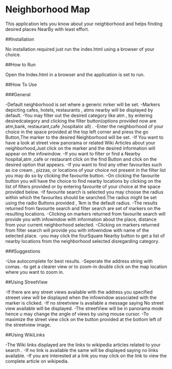 # Neighborhood Map 

This application lets you know about your neighborhood and helps finding desired places NearBy with least effort.

##Installation 

No installation required just run the index.html using a browser of your choice.

##How to Run

Open the Index.html in a browser and the application is set to run.

##How To Use

###General

-Default neighborhood is set where a generic mrker will be set.
-Markers depicting cafes, hotels, restaurants , atms nearby will be displayed by default.
-You may filter out the desired category like atm , by entering desiredcategory and clicking the filter button(options provided now are atm,bank, restaurant,cafe ,hospitalor all) .
-Enter the neighborhood of your choice in the space provided at the top  left corner and press the go Button,The marker to the desired Neighborhood will be set.
-If You want to have a look at street view panorama or related Wiki Articles about your neighborhood,Just click on the marker and the desired information will appear on the infowindow.
-If you want to filter or find a Nearby hospital,atm ,cafe or restaurant click on the find Button and click on the desired option that appears.
-If you want to find any other favourites such as ice cream , pizzas, or locations of your choice not present in the filter list you may do so by clicking the favourite button.
-On clicking the favourite button you will have the choice to find nearby locations by clicking on the list of filters provided or by entering favourite of your choice at the space provided below.
-If favourite search is selected you may choose the radius within which the favourites should be searched.The radius might be set using the radio Buttons provided , 1km is the default radius.
-The results returned from favourite search and filter search are set of markers on the resulting locations.
-Clicking on markers returned from favourite search will provide you with infowindow with information about the place, distance from your current neighborhood selected.
-Clicking on markers returned from filter search will provide you with infowindow with name of the selected place.
-you may click the fourSquare Nearby button  to get a list of nearby locations from the neighborhood selected disregarding category.

###Suggestions

-Use autocomplete for best results.
-Seperate the address string with comas.
-to get a clearer view or to zoom-in double click on the map location where you want to zoom in.

##Using StreetView

-If there are any street views available with the address you specified streeet view will be displayed when the infowindow associated with the marker is clicked.
-If no streetview is available a message saying No street view available will be displayed.
-The streetView will be in panorama mode hence u may change the angle of views by using mouse cursor.
-To maximize the street view click on the button provided at the bottom left of the streetview image.

##Using WikiLinks

-The Wiki links displayed are the links to wikipedia articles related to your search .
-If no link is available the same will be displayed saying no links available.
-If you are interested at a link you may click on the link to view the complete article on wikipedia.